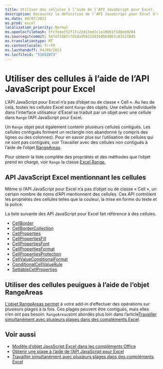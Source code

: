 ```yaml
---
title: Utiliser des cellules à l’aide de l’API JavaScript pour Excel.
description: Découvrez la définition de l’API JavaScript pour Excel d’une cellule et découvrez comment utiliser des cellules.
ms.date: 04/07/2021
ms.prod: excel
localization_priority: Normal
ms.openlocfilehash: 5fcfeeef52f17c22d13ed3c1a10851f1d8e69204
ms.sourcegitcommit: 54fef33bfc7d18a35b3159310bbd8b1c8312f845
ms.translationtype: MT
ms.contentlocale: fr-FR
ms.lasthandoff: 04/09/2021
ms.locfileid: "51652873"
---
```

# <a name="work-with-cells-using-the-excel-javascript-api"></a>Utiliser des cellules à l’aide de l’API JavaScript pour Excel

L’API JavaScript pour Excel n’a pas d’objet ou de classe « Cell ». Au lieu de cela, toutes les cellules Excel sont `Range` des objets. Une cellule individuelle dans l’interface utilisateur d’Excel se traduit par un objet avec une cellule dans `Range` l’API JavaScript pour Excel.

Un `Range` objet peut également contenir plusieurs cellules contiguës. Les cellules contiguës forment un rectangle non abandonné (y compris des lignes ou des colonnes). Pour en savoir plus sur l’utilisation de cellules qui ne sont pas contiguës, voir Travailler avec des cellules non contiguës à l’aide de l’objet [RangeAreas](#work-with-discontiguous-cells-using-the-rangeareas-object).

Pour obtenir la liste complète des propriétés et des méthodes que l’objet prend en charge, voir `Range` la classe [Excel.Range.](/javascript/api/excel/excel.range)

## <a name="excel-javascript-apis-that-mention-cells"></a>API JavaScript Excel mentionnant les cellules

Même si l’API JavaScript pour Excel n’a pas d’objet ou de classe « Cell », un certain nombre de noms d’API mentionnent des cellules. Ces API contrôlent les propriétés des cellules telles que la couleur, la mise en forme du texte et la police.

La liste suivante des API JavaScript pour Excel fait référence à des cellules.

- [CellBorder](/javascript/api/excel/excel.cellborder)
- [CellBorderCollection](/javascript/api/excel/excel.cellbordercollection)
- [CellProperties](/javascript/api/excel/excel.cellproperties)
- [CellPropertiesFill](/javascript/api/excel/excel.cellpropertiesfill)
- [CellPropertiesFont](/javascript/api/excel/excel.cellpropertiesfont)
- [CellPropertiesFormat](/javascript/api/excel/excel.cellpropertiesformat)
- [CellPropertiesProtection](/javascript/api/excel/excel.cellpropertiesprotection)
- [CellValueConditionalFormat](/javascript/api/excel/excel.cellvalueconditionalformat)
- [ConditionalCellValueRule](/javascript/api/excel/excel.conditionalcellvaluerule)
- [SettableCellProperties](/javascript/api/excel/excel.settablecellproperties)

## <a name="work-with-discontiguous-cells-using-the-rangeareas-object"></a>Utiliser des cellules peuigues à l’aide de l’objet RangeAreas

[L’objet RangeAreas permet](/javascript/api/excel/excel.rangeareas) à votre add-in d’effectuer des opérations sur plusieurs plages à la fois. Ces plages peuvent être contiguës, mais elles n’en ont pas besoin. `RangeAreas`sont abordés plus loin dans l’article[Travailler simultanément avec plusieurs plages dans des compléments Excel](excel-add-ins-multiple-ranges.md).

## <a name="see-also"></a>Voir aussi

- [Modèle d’objet JavaScript Excel dans les compléments Office](excel-add-ins-core-concepts.md)
- [Obtenir une plage à l’aide de l’API JavaScript pour Excel](excel-add-ins-ranges-get.md)
- [Travailler simultanément avec plusieurs plages dans des compléments Excel](excel-add-ins-multiple-ranges.md)
